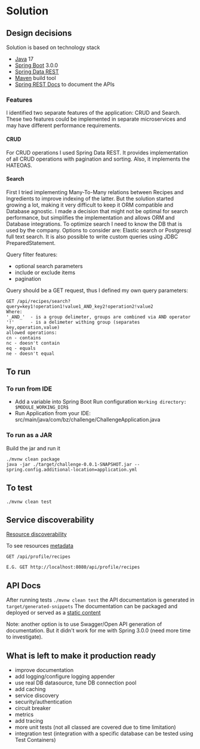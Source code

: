 # Solution

## Design decisions

Solution is based on technology stack

- [Java](https://www.oracle.com/java/technologies/downloads/) 17
- [Spring Boot](https://spring.io/projects/spring-boot) 3.0.0
- [Spring Data REST](https://spring.io/projects/spring-data-rest)
- [Maven](https://maven.apache.org/) build tool
- [Spring REST Docs](https://docs.spring.io/spring-restdocs/docs/3.0.x/reference/htmlsingle/) to document the APIs

### Features

I identified two separate features of the application: CRUD and Search. These two features could be implemented in separate microservices and may have
different performance requirements.

#### CRUD

For CRUD operations I used Spring Data REST. It provides implementation of all CRUD operations with pagination and sorting. Also, it implements the
HATEOAS.

#### Search

First I tried implementing Many-To-Many relations between Recipes and Ingredients to improve indexing of the latter. But the solution started growing
a lot, making it very difficult to keep it ORM compatible and Database agnostic. I made a decision that might not be optimal for search performance,
but simplifies the implementation and allows ORM and Database integrations. To optimize search I need to know the DB that is used by the company.
Options to consider are: Elastic search or Postgresql full text search.
It is also possible to write custom queries using JDBC PreparedStatement.

Query filter features:

- optional search parameters
- include or exclude items
- pagination

Query should be a GET request, thus I defined my own query parameters:

```
GET /api/recipes/search?query=key1!operation1!value1_AND_key2!operation2!value2
Where: 
'_AND_'  - is a group delimeter, groups are combined via AND operator
'!'      - is a delimeter withing group (separates key,operation,value)
allowed operations:
cn - contains
nc - doesn't contain
eq - equals
ne - doesn't equal
```

## To run

### To run from IDE

- Add a variable into Spring Boot Run configuration `Working directory: $MODULE_WORKING_DIR$`
- Run Application from your IDE: src/main/java/com/bz/challenge/ChallengeApplication.java

### To run as a JAR

Build the jar and run it

```
./mvnw clean package
java -jar ./target/challenge-0.0.1-SNAPSHOT.jar --spring.config.additional-location=application.yml
```

## To test

```
./mvnw clean test
```

## Service discoverability

[Resource discoverability](https://docs.spring.io/spring-data/rest/docs/current/reference/html/#repository-resources.resource-discoverability)

To see resources [metadata](https://docs.spring.io/spring-data/rest/docs/current/reference/html/#metadata)

```
GET /api/profile/recipes

E.G. GET http://localhost:8080/api/profile/recipes
```

## API Docs

After running tests `./mvnw clean test` the API documentation is generated in `target/generated-snippets`
The documentation can be packaged and deployed or served as
a [static content](https://docs.spring.io/spring-boot/docs/current/reference/htmlsingle/#web.servlet.spring-mvc.static-content)

Note: another option is to use Swagger/Open API generation of documentation. But it didn't work for me with Spring 3.0.0 (need more time to
investigate).

## What is left to make it production ready

- improve documentation
- add logging/configure logging appender
- use real DB datasource, tune DB connection pool
- add caching
- service discovery
- security/authentication
- circuit breaker
- metrics
- add tracing
- more unit tests (not all classed are covered due to time limitation)
- integration test (integration with a specific database can be tested using Test Containers)

